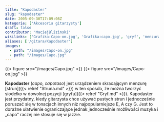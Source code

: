 ```yaml
---
title: "Kapodaster"
slug: "kapodaster"
date: 2005-09-30T17:09:08Z
kategorie: ['Akcesoria gitarzysty']
draft: false
contributor: 'MaciejBlizinski'
wikilinks: ['Grafika:Capo-on.jpg', 'Grafika:capo.jpg', 'gryf', 'menzura', 'siode%C5%82ko', 'struny', 'tonacja']
aliases: ['/gitara/Kapodaster']
images:
  - path: "/images/Capo-on.jpg"
  - path: "/images/Capo.jpg"
---
```

{{< figure src="/images/Capo.jpg" >}}
{{< figure src="/images/Capo-on.jpg" >}}

**Kapodaster** (*capo*, *capotaso*) jest urządzeniem skracającym
menzurę<!-- link nie odnosił się do niczego: 'Kapodaster' ('content/Kapodaster.md') links to 'menzura' ('content/menzura.md') and that does not exist --> [strun]({{< relref "Struna.md" >}}) w ten sposób,
że można tworzyć siodełko<!-- link nie odnosił się do niczego: 'Kapodaster' ('content/Kapodaster.md') links to 'siodełko' ('content/siodełko.md') and that does not exist --> w dowolnej pozycji
[gryfu]({{< relref "Gryf.md" >}}). Kapodaster jest przydatny, kiedy gitarzysta
chce używać pustych strun i jednocześnie poruszać się w
tonacjach<!-- link nie odnosił się do niczego: 'Kapodaster' ('content/Kapodaster.md') links to 'tonacja' ('content/tonacja.md') and that does not exist --> innych niż najpopularniejsze E, A czy G.
Jest to doraźne ułatwienie ograniczające jednak jednocześnie możliwości
muzyka i „capo" raczej nie stosuje się w jazzie.

